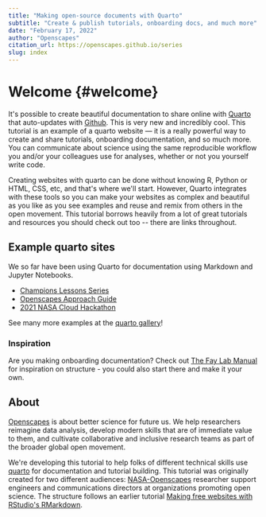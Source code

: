 ```yaml
---
title: "Making open-source documents with Quarto"
subtitle: "Create & publish tutorials, onboarding docs, and much more" 
date: "February 17, 2022"
author: "Openscapes"
citation_url: https://openscapes.github.io/series
slug: index
---
```



# Welcome {#welcome}

It's possible to create beautiful documentation to share online with [Quarto](https://quarto.org) that auto-updates with [Github](http://github.com). This is very new and incredibly cool. This tutorial is an example of a quarto website — it is a really powerful way to create and share tutorials, onboarding documentation, and so much more. You can communicate about science  using the same reproducible workflow you and/or your colleagues use for analyses, whether or not you yourself write code. 

Creating websites with quarto can be done without knowing R, Python or HTML, CSS, etc, and that's where we'll start. However, Quarto integrates with these tools so you can make your websites as complex and beautiful as you like as you see examples and reuse and remix from others in the open movement. This tutorial borrows heavily from a lot of great tutorials and resources you should check out too -- there are links throughout. 

## Example quarto sites

We so far have been using Quarto for documentation using Markdown and Jupyter Notebooks.

- [Champions Lessons Series](https://openscapes.github.io/series)
- [Openscapes Approach Guide](https://openscapes.github.io/approach-guide/)  
- [2021 NASA Cloud Hackathon](https://nasa-openscapes.github.io/2021-Cloud-Hackathon/)

See many more examples at the [quarto gallery](https://quarto.org/docs/gallery/)!

### Inspiration

Are you making onboarding documentation? Check out [The Fay Lab Manual](https://thefaylab.github.io/lab-manual/) for inspiration on structure - you could also start there and make it your own. 

## About

[Openscapes](https://openscapes.org) is about better science for future us. We help researchers reimagine data analysis, develop modern skills that are of immediate value to them, and cultivate collaborative and inclusive research teams as part of the broader global open movement.

We're developing this tutorial to help folks of different technical skills use [quarto](https://quarto.org) for documentation and tutorial building. This tutorial was originally created for two different audiences: [NASA-Openscapes](https://nasa-openscapes.github.io) researcher support engineers and communications directors at organizations promoting open science. The structure follows an earlier tutorial [Making free websites with RStudio's RMarkdown](https://jules32.github.io/rmarkdown-website-tutorial/index.html).
